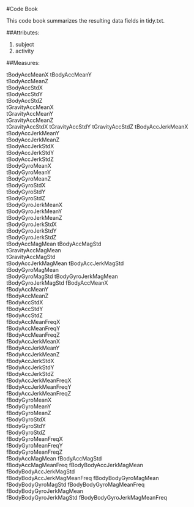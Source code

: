 #Code Book

This code book summarizes the resulting data fields in tidy.txt.

##Attributes:
1. subject
2. activity


##Measures:

tBodyAccMeanX
tBodyAccMeanY	
tBodyAccMeanZ	
tBodyAccStdX	
tBodyAccStdY	
tBodyAccStdZ	
tGravityAccMeanX	
tGravityAccMeanY	
tGravityAccMeanZ	
tGravityAccStdX	
tGravityAccStdY	
tGravityAccStdZ	
tBodyAccJerkMeanX	
tBodyAccJerkMeanY	
tBodyAccJerkMeanZ	
tBodyAccJerkStdX	
tBodyAccJerkStdY	
tBodyAccJerkStdZ	
tBodyGyroMeanX	
tBodyGyroMeanY	
tBodyGyroMeanZ	
tBodyGyroStdX	
tBodyGyroStdY	
tBodyGyroStdZ	
tBodyGyroJerkMeanX	
tBodyGyroJerkMeanY	
tBodyGyroJerkMeanZ	
tBodyGyroJerkStdX	
tBodyGyroJerkStdY	
tBodyGyroJerkStdZ	
tBodyAccMagMean	
tBodyAccMagStd	
tGravityAccMagMean	
tGravityAccMagStd	
tBodyAccJerkMagMean	
tBodyAccJerkMagStd	
tBodyGyroMagMean	
tBodyGyroMagStd	
tBodyGyroJerkMagMean	
tBodyGyroJerkMagStd	
fBodyAccMeanX	
fBodyAccMeanY	
fBodyAccMeanZ	
fBodyAccStdX	
fBodyAccStdY	
fBodyAccStdZ	
fBodyAccMeanFreqX	
fBodyAccMeanFreqY	
fBodyAccMeanFreqZ	
fBodyAccJerkMeanX	
fBodyAccJerkMeanY	
fBodyAccJerkMeanZ	
fBodyAccJerkStdX	
fBodyAccJerkStdY	
fBodyAccJerkStdZ	
fBodyAccJerkMeanFreqX	
fBodyAccJerkMeanFreqY	
fBodyAccJerkMeanFreqZ	
fBodyGyroMeanX	
fBodyGyroMeanY	
fBodyGyroMeanZ	
fBodyGyroStdX	
fBodyGyroStdY	
fBodyGyroStdZ	
fBodyGyroMeanFreqX	
fBodyGyroMeanFreqY	
fBodyGyroMeanFreqZ	
fBodyAccMagMean	
fBodyAccMagStd	
fBodyAccMagMeanFreq	
fBodyBodyAccJerkMagMean	
fBodyBodyAccJerkMagStd	
fBodyBodyAccJerkMagMeanFreq	
fBodyBodyGyroMagMean	
fBodyBodyGyroMagStd	
fBodyBodyGyroMagMeanFreq	
fBodyBodyGyroJerkMagMean	
fBodyBodyGyroJerkMagStd	
fBodyBodyGyroJerkMagMeanFreq
